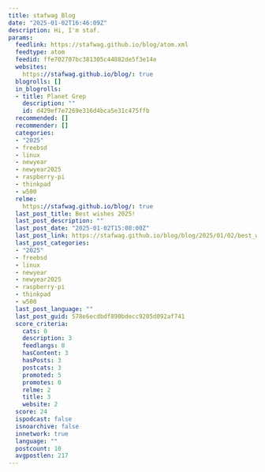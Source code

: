```yaml
---
title: stafwag Blog
date: "2025-01-02T16:46:09Z"
description: Hi, I'm staf.
params:
  feedlink: https://stafwag.github.io/blog/atom.xml
  feedtype: atom
  feedid: ffe702707bc381305c44882de5f3e14e
  websites:
    https://stafwag.github.io/blog/: true
  blogrolls: []
  in_blogrolls:
  - title: Planet Grep
    description: ""
    id: d429ef7e7269e316d4bca5e31c475ffb
  recommended: []
  recommender: []
  categories:
  - "2025"
  - freebsd
  - linux
  - newyear
  - newyear2025
  - raspberry-pi
  - thinkpad
  - w500
  relme:
    https://stafwag.github.io/blog/: true
  last_post_title: Best wishes 2025!
  last_post_description: ""
  last_post_date: "2025-01-02T15:08:00Z"
  last_post_link: https://stafwag.github.io/blog/blog/2025/01/02/best_wishes_2025/
  last_post_categories:
  - "2025"
  - freebsd
  - linux
  - newyear
  - newyear2025
  - raspberry-pi
  - thinkpad
  - w500
  last_post_language: ""
  last_post_guid: 578e6ecdbdf890bdecc9205d092af741
  score_criteria:
    cats: 0
    description: 3
    feedlangs: 0
    hasContent: 3
    hasPosts: 3
    postcats: 3
    promoted: 5
    promotes: 0
    relme: 2
    title: 3
    website: 2
  score: 24
  ispodcast: false
  isnoarchive: false
  innetwork: true
  language: ""
  postcount: 10
  avgpostlen: 217
---
```


